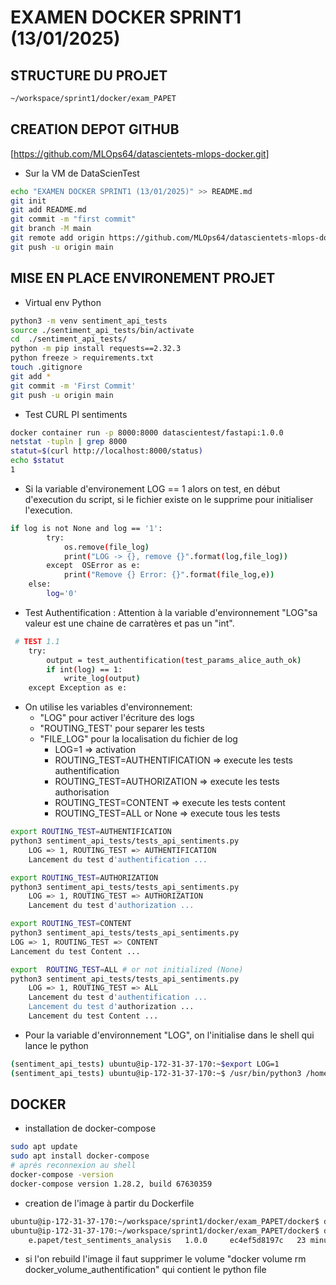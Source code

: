 # EXAMEN DOCKER SPRINT1 (13/01/2025)
## STRUCTURE DU PROJET
```bash
~/workspace/sprint1/docker/exam_PAPET
```
## CREATION DEPOT GITHUB
[https://github.com/MLOps64/datascientets-mlops-docker.git]
- Sur la VM de DataScienTest
```bash
echo "EXAMEN DOCKER SPRINT1 (13/01/2025)" >> README.md
git init
git add README.md
git commit -m "first commit"
git branch -M main
git remote add origin https://github.com/MLOps64/datascientets-mlops-docker.git
git push -u origin main
```
## MISE EN PLACE ENVIRONEMENT PROJET
- Virtual env Python
```bash
python3 -m venv sentiment_api_tests
source ./sentiment_api_tests/bin/activate
cd  ./sentiment_api_tests/
python -m pip install requests==2.32.3
python freeze > requirements.txt
touch .gitignore
git add *
git commit -m 'First Commit'
git push -u origin main
```
- Test CURL PI sentiments
```bash
docker container run -p 8000:8000 datascientest/fastapi:1.0.0
netstat -tupln | grep 8000
statut=$(curl http://localhost:8000/status)
echo $statut
1
```
- Si la variable d'environement LOG == 1 alors on test, en début d'execution du script, si le fichier existe on le supprime pour initialiser l'execution.
```bash
if log is not None and log == '1':
        try:
            os.remove(file_log)
            print("LOG -> {}, remove {}".format(log,file_log))
        except  OSError as e:
            print("Remove {} Error: {}".format(file_log,e))
    else:
        log='0'
```
- Test Authentification : Attention à la variable d'environnement "LOG"sa valeur est une chaine de carratères et pas un "int".
```bash
 # TEST 1.1
    try:
        output = test_authentification(test_params_alice_auth_ok)
        if int(log) == 1:
            write_log(output)
    except Exception as e:
```
- On utilise les variables d'environnement:
    - "LOG" pour activer l'écriture des logs
    - "ROUTING_TEST' pour separer les tests
    - "FILE_LOG" pour la localisation du fichier de log
        - LOG=1 => activation
        - ROUTING_TEST=AUTHENTIFICATION => execute les tests authentification
        - ROUTING_TEST=AUTHORIZATION    => execute les tests authorisation
        - ROUTING_TEST=CONTENT          => execute les tests content
        - ROUTING_TEST=ALL or None      => execute tous les tests
```bash
export ROUTING_TEST=AUTHENTIFICATION
python3 sentiment_api_tests/tests_api_sentiments.py
    LOG => 1, ROUTING_TEST => AUTHENTIFICATION
    Lancement du test d'authentification ...
```
```bash
export ROUTING_TEST=AUTHORIZATION
python3 sentiment_api_tests/tests_api_sentiments.py
    LOG => 1, ROUTING_TEST => AUTHORIZATION
    Lancement du test d'authorization ...
```
```bash
export ROUTING_TEST=CONTENT
python3 sentiment_api_tests/tests_api_sentiments.py
LOG => 1, ROUTING_TEST => CONTENT
Lancement du test Content ...
```
```bash
export  ROUTING_TEST=ALL # or not initialized (None)
python3 sentiment_api_tests/tests_api_sentiments.py
    LOG => 1, ROUTING_TEST => ALL
    Lancement du test d'authentification ...
    Lancement du test d'authorization ...
    Lancement du test Content ...
```
- Pour la variable d'environnement "LOG", on l'initialise dans le shell qui lance le python
```bash
(sentiment_api_tests) ubuntu@ip-172-31-37-170:~$export LOG=1
(sentiment_api_tests) ubuntu@ip-172-31-37-170:~$ /usr/bin/python3 /home/ubuntu/workspace/sprint1/docker/exam_PAPET/sentiment_api_tests/tests_api_sentiments.py
```
## DOCKER
- installation de docker-compose
```bash
sudo apt update
sudo apt install docker-compose
# aprés reconnexion au shell
docker-compose -version
docker-compose version 1.28.2, build 67630359
```
- creation de l'image à partir du Dockerfile
```bash
ubuntu@ip-172-31-37-170:~/workspace/sprint1/docker/exam_PAPET/docker$ docker build . -t e.papet/test_sentiments_analysis:1.0.0
ubuntu@ip-172-31-37-170:~/workspace/sprint1/docker/exam_PAPET/docker$ docker images -a | grep e.papet/test_sentiments_analysis
    e.papet/test_sentiments_analysis   1.0.0     ec4ef5d8197c   23 minutes ago   453MB
```
- si l'on rebuild l'image il faut supprimer le volume "docker volume rm docker_volume_authentification" qui contient le python file
